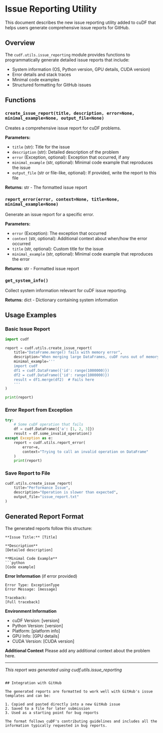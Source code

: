 # Issue Reporting Utility

This document describes the new issue reporting utility added to cuDF that helps users generate comprehensive issue reports for GitHub.

## Overview

The `cudf.utils.issue_reporting` module provides functions to programmatically generate detailed issue reports that include:

- System information (OS, Python version, GPU details, CUDA version)
- Error details and stack traces
- Minimal code examples 
- Structured formatting for GitHub issues

## Functions

### `create_issue_report(title, description, error=None, minimal_example=None, output_file=None)`

Creates a comprehensive issue report for cuDF problems.

**Parameters:**
- `title` (str): Title for the issue
- `description` (str): Detailed description of the problem  
- `error` (Exception, optional): Exception that occurred, if any
- `minimal_example` (str, optional): Minimal code example that reproduces the issue
- `output_file` (str or file-like, optional): If provided, write the report to this file

**Returns:** str - The formatted issue report

### `report_error(error, context=None, title=None, minimal_example=None)`

Generate an issue report for a specific error.

**Parameters:**
- `error` (Exception): The exception that occurred
- `context` (str, optional): Additional context about when/how the error occurred
- `title` (str, optional): Custom title for the issue
- `minimal_example` (str, optional): Minimal code example that reproduces the error

**Returns:** str - Formatted issue report

### `get_system_info()`

Collect system information relevant for cuDF issue reporting.

**Returns:** dict - Dictionary containing system information

## Usage Examples

### Basic Issue Report

```python
import cudf

report = cudf.utils.create_issue_report(
    title="DataFrame.merge() fails with memory error",
    description="When merging large DataFrames, cuDF runs out of memory",
    minimal_example='''
    import cudf
    df1 = cudf.DataFrame({'id': range(1000000)})
    df2 = cudf.DataFrame({'id': range(1000000)})
    result = df1.merge(df2)  # Fails here
    '''
)

print(report)
```

### Error Report from Exception

```python
try:
    # Some cuDF operation that fails
    df = cudf.DataFrame({'a': [1, 2, 3]})
    result = df.some_invalid_operation()
except Exception as e:
    report = cudf.utils.report_error(
        error=e,
        context="Trying to call an invalid operation on DataFrame"
    )
    print(report)
```

### Save Report to File

```python
cudf.utils.create_issue_report(
    title="Performance Issue",
    description="Operation is slower than expected",
    output_file="issue_report.txt"
)
```

## Generated Report Format

The generated reports follow this structure:

```
**Issue Title:** [Title]

**Description**
[Detailed description]

**Minimal Code Example**
```python
[Code example]
```

**Error Information** (if error provided)
```
Error Type: ExceptionType
Error Message: [message]

Traceback:
[Full traceback]
```

**Environment Information**
- cuDF Version: [version]
- Python Version: [version]
- Platform: [platform info]
- GPU Info: [GPU details]
- CUDA Version: [CUDA version]

**Additional Context**
Please add any additional context about the problem here.

---
*This report was generated using cudf.utils.issue_reporting*
```

## Integration with GitHub

The generated reports are formatted to work well with GitHub's issue templates and can be:

1. Copied and pasted directly into a new GitHub issue
2. Saved to a file for later submission
3. Used as a starting point for bug reports

The format follows cuDF's contributing guidelines and includes all the information typically requested in bug reports.